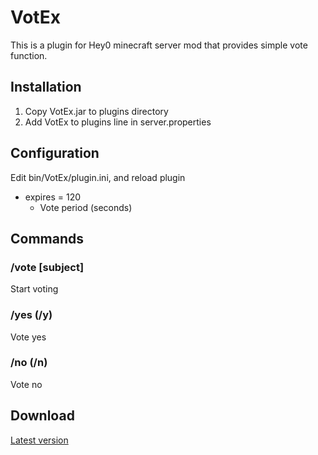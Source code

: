 # VotEx

This is a plugin for Hey0 minecraft server mod that provides simple vote function.

## Installation

1. Copy VotEx.jar to plugins directory
1. Add VotEx to plugins line in server.properties

## Configuration

Edit bin/VotEx/plugin.ini, and reload plugin

* expires = 120
	* Vote period (seconds) 

## Commands

### /vote [subject]
Start voting

### /yes (/y)
Vote yes

### /no (/n)
Vote no

## Download
[Latest version](https://github.com/palm3r/Hey0Plugins/raw/master/VotEx/build/latest/VotEx.jar)
